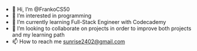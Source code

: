 - 👋 Hi, I’m @FrankoCS50
- 👀 I’m interested in programming
- 🌱 I’m currently learning Full-Stack Engineer with Codecademy
- 💞️ I’m looking to collaborate on projects in order to improve both projects and my learning path
- 📫 How to reach me sunrise2402@gmail.com

<!---
FrankoCS50/FrankoCS50 is a ✨ special ✨ repository because its `README.md` (this file) appears on your GitHub profile.
You can click the Preview link to take a look at your changes.
--->
